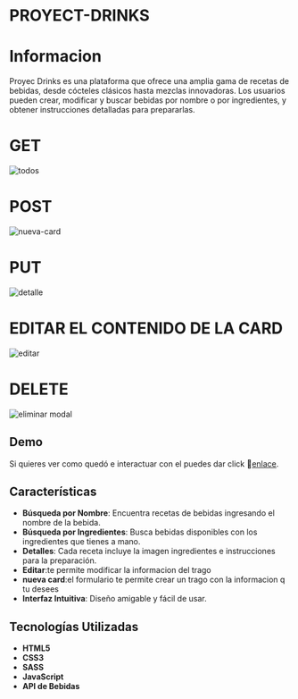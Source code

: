 # PROYECT-DRINKS

# Informacion 
Proyec Drinks es una plataforma que ofrece una amplia gama de recetas de bebidas, desde cócteles clásicos hasta mezclas innovadoras. Los usuarios pueden crear, modificar y buscar bebidas por nombre o por ingredientes, y obtener instrucciones detalladas para prepararlas.


# GET
![todos](https://github.com/maribelcongo/proyect-drinks/assets/123903736/3443154d-3d61-4fd0-8b5e-9069f46e189d)

# POST
![nueva-card](https://github.com/maribelcongo/proyect-drinks/assets/123903736/d08f8123-f136-4d98-bd23-d3311acf14c9)

# PUT
![detalle](https://github.com/maribelcongo/proyect-drinks/assets/123903736/b60ea1ad-7d19-473d-8d2b-b1006acd2d84)

# EDITAR EL CONTENIDO DE LA CARD
![editar](https://github.com/maribelcongo/proyect-drinks/assets/123903736/30ea7e59-b099-43aa-89f2-4eca42a7bad9)

# DELETE
![eliminar modal](https://github.com/maribelcongo/proyect-drinks/assets/123903736/dd63b2e7-ccc0-48e4-ad40-f76c0bd6f10f)


## Demo
Si quieres ver como quedó e interactuar con el  puedes dar click 💓[enlace](https://maribelcongo.github.io/proyec-drinks/).

  

## Características

- **Búsqueda por Nombre**: Encuentra recetas de bebidas ingresando el nombre de la bebida.
- **Búsqueda por Ingredientes**: Busca bebidas disponibles con los ingredientes que tienes a mano.
- **Detalles**: Cada receta incluye la imagen ingredientes e instrucciones  para la preparación.
- **Editar**:te permite modificar la informacion del trago
- **nueva card**:el formulario te permite crear un trago con la informacion q tu desees
- **Interfaz Intuitiva**: Diseño amigable y fácil de usar.


## Tecnologías Utilizadas

- **HTML5**
- **CSS3**
- **SASS**
- **JavaScript**
- **API de Bebidas**
  

